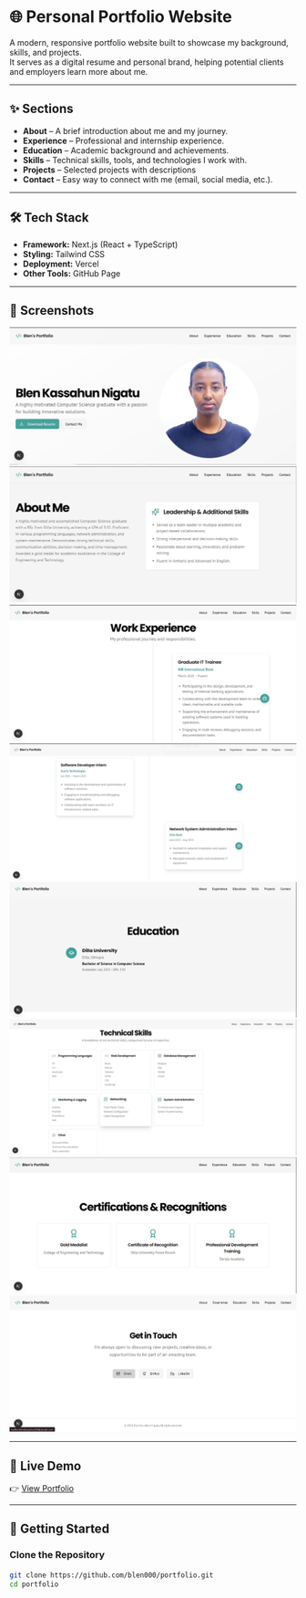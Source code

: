 # 🌐 Personal Portfolio Website

A modern, responsive portfolio website built to showcase my background, skills, and projects.  
It serves as a digital resume and personal brand, helping potential clients and employers learn more about me.

---

## ✨ Sections

- **About** – A brief introduction about me and my journey.  
- **Experience** – Professional and internship experience.  
- **Education** – Academic background and achievements.  
- **Skills** – Technical skills, tools, and technologies I work with.  
- **Projects** – Selected projects with descriptions
- **Contact** – Easy way to connect with me (email, social media, etc.).  

---

## 🛠️ Tech Stack
- **Framework:** Next.js (React + TypeScript)  
- **Styling:** Tailwind CSS  
- **Deployment:** Vercel  
- **Other Tools:** GitHub Page

---

## 📸 Screenshots
![Screenshot](Public/Screenshot/hero.jpg)
![Screenshot](Public/Screenshot/2nd.jpg)
![Screenshot](Public/Screenshot/3rd.jpg)
![Screenshot](Public/Screenshot/4th.jpg)
![Screenshot](Public/Screenshot/5th.jpg)
![Screenshot](Public/Screenshot/6th.jpg)
![Screenshot](Public/Screenshot/7th.jpg)
![Screenshot](Public/Screenshot/8th.jpg)

---

## 🔗 Live Demo
👉 [View Portfolio]((https://portifolio-qumnqh253-blen000s-projects.vercel.app))  

---

## 🚀 Getting Started

### Clone the Repository
```bash
git clone https://github.com/blen000/portfolio.git
cd portfolio
